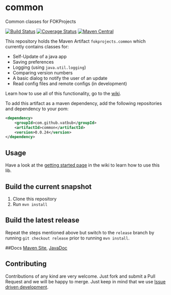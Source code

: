 # common
Common classes for FOKProjects

[![Build Status](https://travis-ci.org/vatbub/common.svg?branch=master)](https://travis-ci.org/vatbub/common)     [![Coverage Status](https://coveralls.io/repos/github/vatbub/common/badge.svg?branch=master)](https://coveralls.io/github/vatbub/common?branch=master) [![Maven Central](https://img.shields.io/maven-central/v/com.github.vatbub/common.svg)](http://search.maven.org/#search%7Cga%7C1%7Cg%3A%22com.github.vatbub%22%20AND%20a%3A%22common%22)

This repository holds the Maven Artifact `fokprojects.common` which currently contains classes for:
  - Self-Update of a java app
  - Saving preferences
  - Logging (using `java.util.logging`)
  - Comparing version numbers
  - A basic dialog to notify the user of an update
  - Read config files and remote configs (in development)
  
Learn how to use all of this functionality, go to the [wiki](../../wiki).
  
To add this artifact as a maven dependency, add the following repositories and dependency to your pom:

```xml
<dependency>
	<groupId>com.github.vatbub</groupId>
	<artifactId>common</artifactId>
	<version>0.0.24</version>
</dependency>
```
  
## Usage
Have a look at the [getting started page](https://github.com/vatbub/common/wiki/Getting-started) in the wiki to learn how to use this lib.

## Build the current snapshot
1. Clone this repository
2. Run `mvn install`

## Build the latest release
Repeat the steps mentioned above but switch to the `release` branch by running `git checkout release` prior to running `mvn install`.

##Docs
[Maven Site](http://vatbubmvnsites.s3-website-us-west-2.amazonaws.com/common/0.0.21-SNAPSHOT/site/common/), [JavaDoc](http://vatbubmvnsites.s3-website-us-west-2.amazonaws.com/common/0.0.21-SNAPSHOT/site/common/apidocs/index.html)

## Contributing
Contributions of any kind are very welcome. Just fork and submit a Pull Request and we will be happy to merge. Just keep in mind that we use [Issue driven development](https://github.com/vatbub/defaultRepo/wiki/Issue-driven-development).
